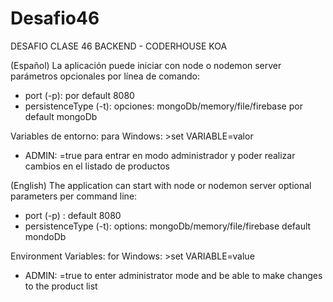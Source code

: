 # Desafio46
DESAFIO CLASE 46 BACKEND - CODERHOUSE
KOA

(Español)
La aplicación puede iniciar con node o nodemon server
parámetros opcionales por línea de comando:
- port (-p): por default 8080
- persistenceType (-t): opciones: mongoDb/memory/file/firebase 
                         por default mongoDb

Variables de entorno:
para Windows: >set VARIABLE=valor
- ADMIN: =true para entrar en modo administrador y poder realizar cambios en el listado de productos


(English)
The application can start with node or nodemon server
optional parameters per command line:
- port (-p) : default 8080
- persistenceType (-t): options: mongoDb/memory/file/firebase 
                         default mondoDb

Environment Variables:
for Windows: >set VARIABLE=value
- ADMIN: =true to enter administrator mode and be able to make changes to the product list

